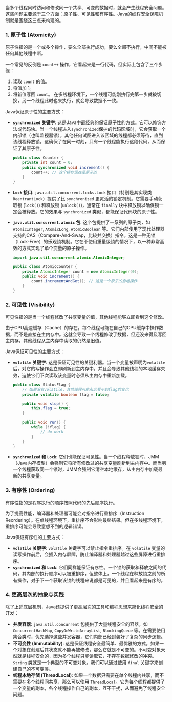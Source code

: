 
当多个线程同时访问和修改同一个共享、可变的数据时，就会产生线程安全问题。这些问题主要源于三个方面：原子性、可见性和有序性。Java的线程安全保障机制就是围绕这三点来构建的。

### 1. 原子性 (Atomicity)
原子性指的是一个或多个操作，要么全部执行成功，要么全部不执行，中间不能被任何其他线程中断。

一个常见的反例是 `count++` 操作，它看起来是一行代码，但实际上包含了三个步骤：
1.  读取 `count` 的值。
2.  将值加 1。
3.  将新值写回 `count`。
在多线程环境下，一个线程可能刚执行完第一步就被切换，另一个线程此时也来执行，就会导致数据不一致。

Java保证原子性的主要方式：

*   **`synchronized` 关键字**: 这是Java中最经典的保证原子性的方式。它可以修饰方法或代码块。当一个线程进入`synchronized`保护的代码区域时，它会获取一个内部锁（也叫监视器锁），其他任何试图进入该区域的线程都必须等待，直到该线程释放锁。这确保了在同一时刻，只有一个线程能执行这段代码，从而保证了其原子性。

    ```java
    public class Counter {
        private int count = 0;
        public synchronized void increment() {
            count++; // 这个操作现在是原子的
        }
    }
    ```

*   **`Lock` 接口**: `java.util.concurrent.locks.Lock` 接口（特别是其实现类 `ReentrantLock`）提供了比 `synchronized` 更灵活的锁定机制。它需要手动获取锁 (`lock()`) 和释放锁 (`unlock()`)，通常在 `finally` 块中释放锁以确保锁一定会被释放。它的效果与 `synchronized` 类似，都能保证代码块的原子性。

*   **`java.util.concurrent.atomic` 包**: 这个包提供了一系列的原子类，如 `AtomicInteger`, `AtomicLong`, `AtomicBoolean` 等。它们内部使用了现代处理器支持的CAS（Compare-And-Swap，比较并交换）指令，这是一种无锁（Lock-Free）的乐观锁机制。它在不使用重量级锁的情况下，以一种非常高效的方式实现了单个变量的原子操作。

    ```java
    import java.util.concurrent.atomic.AtomicInteger;

    public class AtomicCounter {
        private AtomicInteger count = new AtomicInteger(0);
        public void increment() {
            count.incrementAndGet(); // 这是一个原子的自增操作
        }
    }
    ```

### 2. 可见性 (Visibility)
可见性指的是当一个线程修改了共享变量的值，其他线程能够立即看到这个修改。

由于CPU高速缓存（Cache）的存在，每个线程可能在自己的CPU缓存中操作数据，而不是直接在主内存中。这就会导致一个线程修改了数据，但还没来得及写回主内存，其他线程从主内存中读取的仍然是旧值。

Java保证可见性的主要方式：

*   **`volatile` 关键字**: 这是保证可见性的关键利器。当一个变量被声明为`volatile`后，对它的写操作会立即刷新到主内存中，并且会导致其他线程的本地缓存失效，迫使它们下次读取该变量时必须从主内存中重新加载。

    ```java
    public class StatusFlag {
        // 如果没有volatile，其他线程可能永远看不到flag的变化
        private volatile boolean flag = false; 

        public void stop() {
            this.flag = true;
        }

        public void run() {
            while (!flag) {
                // do work
            }
        }
    }
    ```

*   **`synchronized` 和 `Lock`**: 它们也能保证可见性。当一个线程释放锁时，JMM（Java内存模型）会强制它将所有修改过的共享变量刷新到主内存中。而当另一个线程获取同一个锁时，JMM会强制它清空本地缓存，从主内存中加载最新的共享变量。

### 3. 有序性 (Ordering)
有序性指的是程序执行的顺序按照代码的先后顺序执行。

为了提高性能，编译器和处理器可能会对指令进行重排序（Instruction Reordering）。在单线程环境下，重排序不会影响最终结果。但在多线程环境下，重排序可能会导致意想不到的逻辑错误。

Java保证有序性的主要方式：

*   **`volatile` 关键字**: `volatile` 关键字可以禁止指令重排序。在 `volatile` 变量的读写操作前后，会插入内存屏障，防止编译器和处理器越过这些屏障进行重排序。
*   **`synchronized` 和 `Lock`**: 它们同样能保证有序性。一个锁的获取和释放之间的代码，其内部的执行顺序可以被重排序，但整体上，一个线程在释放锁之前的所有操作，对于下一个获取该锁的线程来说都是可见的，并且看起来是有序的。

### 4. 更高层次的抽象与实践

除了上述底层机制，Java还提供了更高层次的工具和编程思想来简化线程安全的开发：

*   **并发容器**: `java.util.concurrent` 包提供了大量线程安全的容器，如 `ConcurrentHashMap`, `CopyOnWriteArrayList`, `BlockingQueue` 等。在需要使用集合类时，优先选择这些并发容器，它们内部已经封装好了复杂的同步逻辑。
*   **不可变性 (Immutability)**: 这是保证线程安全最简单、最优雅的方式。如果一个对象在创建后其状态就不能再被修改，那么它就是不可变的。不可变对象天然就是线程安全的，因为多个线程只能读取它，不存在数据修改的冲突。`String` 类就是一个典型的不可变对象。我们可以通过使用 `final` 关键字来创建自己的不可变类。
*   **线程本地存储 (ThreadLocal)**: 如果一个数据只需要在单个线程内共享，而不需要在多个线程间共享，那么可以使用 `ThreadLocal`。它为每个线程都提供了一个变量的副本，各个线程操作自己的副本，互不干扰，从而避免了线程安全问题。
